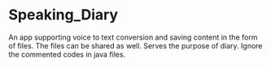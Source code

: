 # Speaking_Diary
An app supporting voice to text conversion and saving content in the form of files.
The files can be shared as well. Serves the purpose of diary.
Ignore the commented codes in java files.

